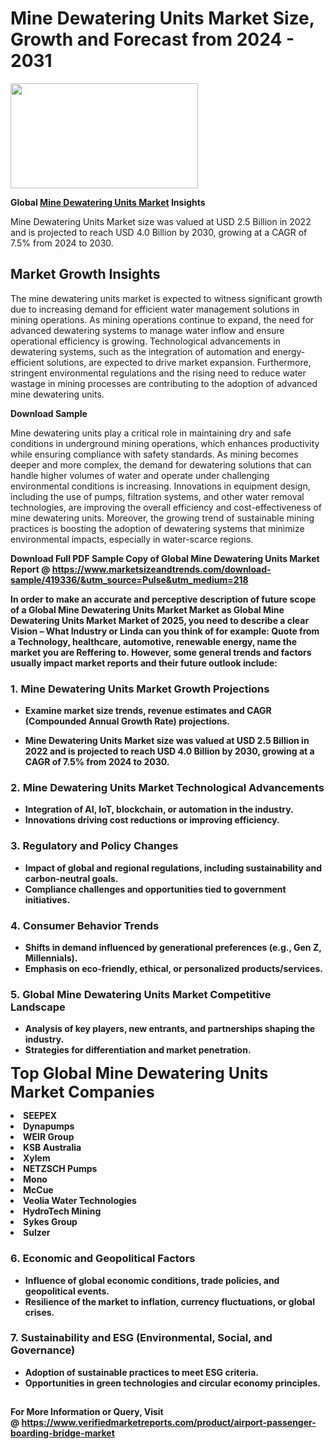 <H1>Mine Dewatering Units Market Size, Growth and Forecast from 2024 - 2031</H1><img class="aligncenter size-medium wp-image-584254" src="https://thirdeyenews.in/wp-content/uploads/2024/09/Global-Market-Research-300x168.jpeg" alt="" width="300" height="168" /><p><strong>Global&nbsp;<a href="https://www.marketsizeandtrends.com/download-sample/419336/&amp;utm_source=Pulse&amp;utm_medium=218">Mine Dewatering Units Market</a> Insights</strong></p><p>Mine Dewatering Units Market size was valued at USD 2.5 Billion in 2022 and is projected to reach USD 4.0 Billion by 2030, growing at a CAGR of 7.5% from 2024 to 2030.</p><p><h2>Market Growth Insights</h2> <p>The mine dewatering units market is expected to witness significant growth due to increasing demand for efficient water management solutions in mining operations. As mining operations continue to expand, the need for advanced dewatering systems to manage water inflow and ensure operational efficiency is growing. Technological advancements in dewatering systems, such as the integration of automation and energy-efficient solutions, are expected to drive market expansion. Furthermore, stringent environmental regulations and the rising need to reduce water wastage in mining processes are contributing to the adoption of advanced mine dewatering units.</p> <p><strong>Download Sample</strong></p> <p>Mine dewatering units play a critical role in maintaining dry and safe conditions in underground mining operations, which enhances productivity while ensuring compliance with safety standards. As mining becomes deeper and more complex, the demand for dewatering solutions that can handle higher volumes of water and operate under challenging environmental conditions is increasing. Innovations in equipment design, including the use of pumps, filtration systems, and other water removal technologies, are improving the overall efficiency and cost-effectiveness of mine dewatering units. Moreover, the growing trend of sustainable mining practices is boosting the adoption of dewatering systems that minimize environmental impacts, especially in water-scarce regions.</p> <p><strong></p><p><span class=""><strong>Download Full PDF Sample Copy of Global Mine Dewatering Units Market Report</strong> @ <a href="https://www.marketsizeandtrends.com/download-sample/419336/&amp;utm_source=Pulse&amp;utm_medium=218" target="_blank">https://www.marketsizeandtrends.com/download-sample/419336/&amp;utm_source=Pulse&amp;utm_medium=218</a></span></p><p>In order to make an accurate and perceptive description of future scope of a Global&nbsp;Mine Dewatering Units Market Market as Global&nbsp;Mine Dewatering Units Market Market of 2025, you need to describe a clear Vision &ndash; What Industry or Linda can you think of for example: Quote from a Technology, healthcare, automotive, renewable energy, name the market you are Reffering to. However, some general trends and factors usually impact market reports and their future outlook include:</p><h3>1.&nbsp;<strong>Mine Dewatering Units Market Growth Projections</strong></h3><ul><li>Examine market size trends, revenue estimates and CAGR (Compounded Annual Growth Rate) projections.</li><li><p>Mine Dewatering Units Market size was valued at USD 2.5 Billion in 2022 and is projected to reach USD 4.0 Billion by 2030, growing at a CAGR of 7.5% from 2024 to 2030.</p></li></ul><h3>2.&nbsp;<strong>Mine Dewatering Units Market Technological Advancements</strong></h3><ul><li>Integration of AI, IoT, blockchain, or automation in the industry.</li><li>Innovations driving cost reductions or improving efficiency.</li></ul><h3>3.&nbsp;<strong>Regulatory and Policy Changes</strong></h3><ul><li>Impact of global and regional regulations, including sustainability and carbon-neutral goals.</li><li>Compliance challenges and opportunities tied to government initiatives.</li></ul><h3>4.&nbsp;<strong>Consumer Behavior Trends</strong></h3><ul><li>Shifts in demand influenced by generational preferences (e.g., Gen Z, Millennials).</li><li>Emphasis on eco-friendly, ethical, or personalized products/services.</li></ul><h3>5.&nbsp;<strong>Global Mine Dewatering Units Market Competitive Landscape</strong></h3><ul><li>Analysis of key players, new entrants, and partnerships shaping the industry.</li><li>Strategies for differentiation and market penetration.</li></ul><p data-pm-slice="1 1 []"><span style="color: inherit; font-family: inherit; font-size: 25px;">Top Global Mine Dewatering Units Market Companies</span></p><div class="" data-test-id=""><p><li>SEEPEX</li><li> Dynapumps</li><li> WEIR Group</li><li> KSB Australia</li><li> Xylem</li><li> NETZSCH Pumps</li><li> Mono</li><li> McCue</li><li> Veolia Water Technologies</li><li> HydroTech Mining</li><li> Sykes Group</li><li> Sulzer</li></p></div><h3>6.&nbsp;<strong>Economic and Geopolitical Factors</strong></h3><ul><li>Influence of global economic conditions, trade policies, and geopolitical events.</li><li>Resilience of the market to inflation, currency fluctuations, or global crises.</li></ul><h3>7.&nbsp;<strong>Sustainability and ESG (Environmental, Social, and Governance)</strong></h3><ul><li>Adoption of sustainable practices to meet ESG criteria.</li><li>Opportunities in green technologies and circular economy principles.</li></ul><h2><strong style="font-size: 14px;">For More Information or Query, Visit @&nbsp;</strong><a style="background-color: #ffffff; font-size: 14px;" href="https://www.marketsizeandtrends.com/report/mine-dewatering-units-market/" target="_blank">https://www.verifiedmarketreports.com/product/airport-passenger-boarding-bridge-market</a></h2>

